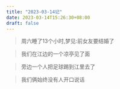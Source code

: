 ```yaml
---
title: "2023-03-14记"
date: 2023-03-14T15:26:30+08:00
draft: false
---
```


> 周六睡了13个小时,梦见:前女友要结婚了

> 我们在江边的一个凉亭见了面

> 旁边一个人把足球踢到江里去了

> 我们俩始终没有人开口说话
>

